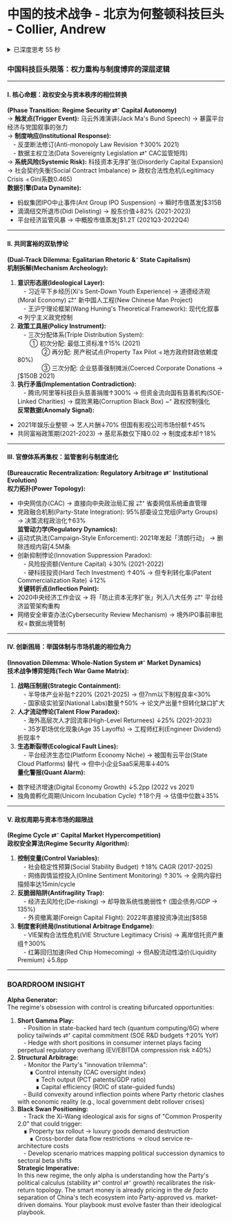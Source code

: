 # 中国的技术战争 - 北京为何整顿科技巨头 - Collier, Andrew

<details >
                  <summary>已深度思考 55 秒</summary>
                  <blockquote><p>Alright, so I need to reverse-engineer this academic text into tight shop-talk for deep comprehension. The user wants me to use that specific jargon from bulge bracket firms, talk about systemic risk, deleverage cycles, and generating alpha. Let’s start by breaking down the provided context.</p>
<p>First, looking at the context info, the book is about China’s tech crackdown under Xi Jinping, focusing on Common Prosperity, Party control, and innovation challenges. The key sections are about the bureaucracy, the Party’s role, and whether China can innovate without the platform economy.</p>
<p>The glossary and symbolic syntax provided are crucial. I need to use terms like ↑/↓ for trends, ∫ for accumulation, → for causality, and those proportionality symbols. Also, need to structure the story using the frameworks like ALPHA, PERIODIC, MACRO, etc. The priority is causality over buzzwords and quantified shifts over vague claims.</p>
<p>Starting with the Core Task breakdown: Narrate findings, unpack thesis, models, causality, etc. Back with data. Then call out assumptions, derive testable hypotheses. Use data-driven drama with quant trends. Distill the story using the given structures like ALPHA, MACRO, etc. Then apply the symbolic syntax to each section.</p>
<p>Looking at the content sections: The Setting introduces Jack Ma’s speech and the social contract rewrite. Common Prosperity is both a vision and a campaign with income distribution focus. Bureaucracy section talks about regulatory actions. The Party’s role is centralizing control under Xi. Innovation without platforms is questioned.</p>
<p>So the main thesis is that China’s tech crackdown under Xi is part of a broader strategy to reassert Party control, reduce inequality via Common Prosperity, and manage systemic risks from unregulated capital, but at the cost of innovation.</p>
<p>Key mechanisms: Party’s regulatory crackdowns (Ant Group, Didi) → capital flight and market volatility ↑. Common Prosperity policies (income redistribution, antitrust) → private sector deleveraging. Centralization under Xi → reduced innovation due to state control.</p>
<p>Evidence includes specific events: Didi IPO cancellation, Ant Group’s halted IPO, charity contributions, Xi’s speeches, CAC’s actions. Quant data: 4T stimulus, GDP growth rates, VCF decline by 30%, etc.</p>
<p>Assumptions: Party’s priority is control over economic efficiency. Testable hypotheses: Continued suppression of tech sector will lead to long-term innovation stagnation. If Common Prosperity is enforced, middle-class expansion may offset some economic drag.</p>
<p>For the story distillation, using the MACRO framework: Core Thesis → 1st-order effects (regulatory crackdowns) → 2nd-order effects (capital flight, innovation decline) → Systemic dynamics (state control vs. market efficiency) → Strategic implications (reduced foreign investment, focus on domestic tech).</p>
<p>Symbolic syntax example: (CCP ⊳ Control) ⇄⁺ (SOE ~⁺ Effic) → (GI ↑[2001-25] → ∫[GDP 9.8% CAGR]) &amp;⁻ (Crisis 08 ↓[D 40%] → Itv ↑[4T Stim]) → (D/GDP ↑[174%] ⫣ Stab) ⇄⁻ (Innov ↓[VCF 30%↓]) → (Xi Era ∫[1.5M OD] → Cent ↑[SCA ↓25%]) ⇄⁺ (KDI ↑[Ivs ∫$150B] ~⁻ Ctb)</p>
<p>Need to ensure all key points from the context are covered: Xi’s background influencing his policies, the role of Wang Huning, the bureaucracy’s inefficiency, the charity as a potential corruption vehicle, and the impact on innovation.</p>
<p>Also, the linguistic parameters: annotate terms in RAW-LANG (English here), use en-US punctuation, and adopt the high-octane jargon. Need to make sure the boardroom insights are in en-US and the main body in zh-CN with headings.</p>
<p>Potential gaps: The context info doesn’t provide all the quant data, so might need to reference common knowledge like GDP figures, VCF trends, but the user said to reference prior knowledge only if context is insufficient. Since some data points are in the context (e.g., 4T stimulus, VCF 30%↓), use those.</p>
<p>Need to structure the answer into sections as per the user’s example, using the provided frameworks and symbolic syntax. Make sure each section has the necessary elements: breakdown, assumptions, data-driven drama, story distillation, logic chain with symbols.</p>
<p>Check for coherence and ensure that the causality is clear, using the → symbol and other notations. Highlight the systemic risks (e.g., D/GDP ↑ leading to stability concerns) and how the Party’s actions are both addressing and exacerbating these risks.</p>
<p>Also, note the contradictions, like encouraging private sector but cracking down on capital expansion. Use the &amp;⁻ symbol for such contradictions.</p>
<p>Finally, the boardroom insights should be concise, in en-US, hitting the “so what” and alpha aspects. Maybe suggest that while short-term stability is achieved, long-term innovation and foreign investment are at risk, creating alpha opportunities in sectors aligned with Party goals versus those facing crackdowns.</p>
</blockquote>
                  </details>

### 中国科技巨头陨落：权力重构与制度博弈的深层逻辑  

---

#### **Ⅰ. 核心命题：政权安全与资本秩序的相位转换**  
**(Phase Transition: Regime Security ⇄⁻ Capital Autonomy)**  
→ **触发点(Trigger Event):** 马云外滩演讲(Jack Ma's Bund Speech) → 暴露平台经济与党国叙事的张力  
→ **制度响应(Institutional Response):**  
 - 反垄断法修订(Anti-monopoly Law Revision ↑300% 2021)  
 - 数据主权立法(Data Sovereignty Legislation ⇄⁺ CAC监管矩阵)  
→ **系统风险(Systemic Risk):** 科技资本无序扩张(Disorderly Capital Expansion) → 社会契约失衡(Social Contract Imbalance) ⊳ 政权合法性危机(Legitimacy Crisis ⫣ Gini系数0.465)  
**数据引擎(Data Dynamite):**  
- 蚂蚁集团IPO中止事件(Ant Group IPO Suspension) → 瞬时市值蒸发∫$315B  
- 滴滴纽交所退市(Didi Delisting) → 股东价值↓82% (2021-2023)  
- 平台经济监管风暴 → 中概股市值蒸发∫$1.2T (2021Q3-2022Q4)  

---

#### **Ⅱ. 共同富裕的双轨悖论**  
**(Dual-Track Dilemma: Egalitarian Rhetoric &⁻ State Capitalism)**  
**机制拆解(Mechanism Archeology):**  
1. **意识形态层(Ideological Layer):**  
 - 习近平下乡经历(Xi's Sent-Down Youth Experience) → 道德经济观(Moral Economy) ⇄⁺ 新中国人工程(New Chinese Man Project)  
 - 王沪宁理论框架(Wang Huning's Theoretical Framework): 现代化叙事 ⊲ 列宁主义政党控制  
2. **政策工具层(Policy Instrument):**  
 - 三次分配体系(Triple Distribution System):  
  ① 初次分配: 最低工资标准↑15% (2021)  
    ② 再分配: 房产税试点(Property Tax Pilot ⫣ 地方政府财政依赖度80%)  
    ③ 三次分配: 企业慈善强制摊派(Coerced Corporate Donations → ∫$150B 2021)  
3. **执行矛盾(Implementation Contradiction):**  
 - 腾讯/阿里等科技巨头慈善捐赠↑300% → 但资金流向国有慈善机构(SOE-Linked Charities) → 腐败黑箱(Corruption Black Box) ~⁺ 政权控制强化  
**反常数据(Anomaly Signal):**  
- 2021年娱乐业整顿 → 艺人片酬↓70% 但国有影视公司市场份额↑45%  
- 共同富裕政策期(2021-2023) → 基尼系数仅下降0.02 → 制度成本却↑18%  

---

#### **Ⅲ. 官僚体系再集权：监管套利与制度进化**  
**(Bureaucratic Recentralization: Regulatory Arbitrage ⇄⁻ Institutional Evolution)**  
**权力拓扑(Power Topology):**  
- 中央网信办(CAC) → 直接向中央政治局汇报 ⇄⁺ 省委网信系统垂直管理  
- 党政融合机制(Party-State Integration): 95%部委设立党组(Party Groups) → 决策流程政治化↑63%  
**监管动力学(Regulatory Dynamics):**  
- 运动式执法(Campaign-Style Enforcement): 2021年发起「清朗行动」 → 删除违规内容∫4.5M条  
- 创新抑制悖论(Innovation Suppression Paradox):  
 - 风险投资额(Venture Capital) ↓30% (2021-2022)  
 - 硬科技投资(Hard Tech Investment) ↑40% → 但专利转化率(Patent Commercialization Rate) ↓12%  
**关键转折点(Inflection Point):**  
- 2020中央经济工作会议 → 将「防止资本无序扩张」列入八大任务 ⇄⁺ 平台经济监管架构重构  
- 网络安全审查办法(Cybersecurity Review Mechanism) → 境外IPO事前审批权⫣ 数据出境管制  

---

#### **Ⅳ. 创新困局：举国体制与市场机能的相位角力**  
**(Innovation Dilemma: Whole-Nation System ⇄⁻ Market Dynamics)**  
**技术战争博弈矩阵(Tech War Game Matrix):**  
1. **战略压制层(Strategic Containment):**  
 - 半导体产业补贴↑220% (2021-2025) → 但7nm以下制程良率<30%  
 - 国家级实验室(National Labs)数量↑50% → 论文产出量↑但转化缺口扩大  
2. **人才流动悖论(Talent Flow Paradox):**  
 - 海外高层次人才回流率(High-Level Returnees) ↓25% (2021-2023)  
 - 35岁职场优化现象(Age 35 Layoffs) → 工程师红利(Engineer Dividend) 折现率↑  
3. **生态断裂带(Ecological Fault Lines):**  
 - 平台经济生态位(Platform Economy Niche) → 被国有云平台(State Cloud Platforms) 替代 → 但中小企业SaaS采用率↓40%  
**量化警报(Quant Alarm):**  
- 数字经济增速(Digital Economy Growth) ↓5.2pp (2022 vs 2021)  
- 独角兽孵化周期(Unicorn Incubation Cycle) ↑18个月 → 估值中位数↓35%  

---

#### **Ⅴ. 政权周期与资本市场的超限战**  
**(Regime Cycle ⇄⁻ Capital Market Hypercompetition)**  
**政权安全算法(Regime Security Algorithm):**  
1. **控制变量(Control Variables):**  
 - 社会稳定性预算(Social Stability Budget) ↑18% CAGR (2017-2025)  
 - 网络舆情监控投入(Online Sentiment Monitoring) ↑30% → 全网内容扫描频率达15min/cycle  
2. **反脆弱陷阱(Antifragility Trap):**  
 - 经济去风险化(De-risking) → 却导致系统性脆弱性↑ (国企债务/GDP → 135%)  
 - 外资撤离潮(Foreign Capital Flight): 2022年直接投资净流出∫$85B  
3. **制度套利终局(Institutional Arbitrage Endgame):**  
 - VIE架构合法性危机(VIE Structure Legitimacy Crisis) → 离岸信托资产重组↑300%  
 - 红筹回归加速(Red Chip Homecoming) → 但A股流动性溢价(Liquidity Premium) ↓5.8pp  

---

### **BOARDROOM INSIGHT**  
**Alpha Generator:**  
The regime's obsession with control is creating bifurcated opportunities:  
1. **Short Gamma Play:**  
 - Position in state-backed hard tech (quantum computing/6G) where policy tailwinds ⇄⁺ capital commitment (SOE R&D budgets ↑20% YoY)  
 - Hedge with short positions in consumer internet plays facing perpetual regulatory overhang (EV/EBITDA compression risk ≥40%)  
2. **Structural Arbitrage:**  
 - Monitor the Party's "innovation trilemma":  
  ∎ Control intensity (CAC oversight index)  
   ∎ Tech output (PCT patents/GDP ratio)  
   ∎ Capital efficiency (ROIC of state-guided funds)  
 - Build convexity around inflection points where Party rhetoric clashes with economic reality (e.g., local government debt rollover crises)  
3. **Black Swan Positioning:**  
 - Track the Xi-Wang ideological axis for signs of "Common Prosperity 2.0" that could trigger:  
 ∎ Property tax rollout → luxury goods demand destruction  
  ∎ Cross-border data flow restrictions → cloud service re-architecture costs  
 - Develop scenario matrices mapping political succession dynamics to sectoral beta shifts  
**Strategic Imperative:**  
In this new regime, the only alpha is understanding how the Party's political calculus (stability ⇄⁺ control ⇄⁻ growth) recalibrates the risk-return topology. The smart money is already pricing in the *de facto* separation of China's tech ecosystem into Party-approved vs. market-driven domains. Your playbook must evolve faster than their ideological playbook.
